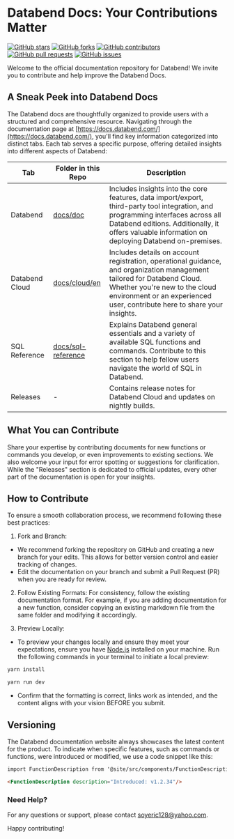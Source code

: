 # Databend Docs: Your Contributions Matter

[![GitHub stars](https://img.shields.io/github/stars/datafuselabs/databend-docs.svg?style=social&label=Stars)](https://github.com/datafuselabs/databend-docs/stargazers)
[![GitHub forks](https://img.shields.io/github/forks/datafuselabs/databend-docs.svg?style=social&label=Forks)](https://github.com/datafuselabs/databend-docs/network/members)
[![GitHub contributors](https://img.shields.io/github/contributors/datafuselabs/databend-docs.svg)](https://github.com/datafuselabs/databend-docs/graphs/contributors)
[![GitHub pull requests](https://img.shields.io/github/issues-pr/datafuselabs/databend-docs.svg)](https://github.com/datafuselabs/databend-docs/pulls)
[![GitHub issues](https://img.shields.io/github/issues/datafuselabs/databend-docs.svg)](https://github.com/datafuselabs/databend-docs/issues)

Welcome to the official documentation repository for Databend! We invite you to contribute and help improve the Databend Docs.

## A Sneak Peek into Databend Docs

The Databend docs are thoughtfully organized to provide users with a structured and comprehensive resource. Navigating through the documentation page at [https://docs.databend.com/](https://docs.databend.com/), you'll find key information categorized into distinct tabs. Each tab serves a specific purpose, offering detailed insights into different aspects of Databend:

| Tab            | Folder in this Repo | Description                                                                                                                                                                                                                          |
|----------------|---------------------|--------------------------------------------------------------------------------------------------------------------------------------------------------------------------------------------------------------------------------------|
| Databend       | [docs/doc](https://github.com/datafuselabs/databend-docs/tree/main/docs/doc)           | Includes insights into the core features, data import/export, third-party tool integration, and programming interfaces across all Databend editions. Additionally, it offers valuable information on deploying Databend on-premises. |
| Databend Cloud | [docs/cloud/en](https://github.com/datafuselabs/databend-docs/tree/main/docs/cloud/en)       | Includes details on account registration, operational guidance, and organization management tailored for Databend Cloud. Whether you're new to the cloud environment or an experienced user, contribute here to share your insights. |
| SQL Reference  | [docs/sql-reference](https://github.com/datafuselabs/databend-docs/tree/main/docs/sql-reference)  | Explains Databend general essentials and a variety of available SQL functions and commands. Contribute to this section to help fellow users navigate the world of SQL in Databend.                                                   |
| Releases       | -                   | Contains release notes for Databend Cloud and updates on nightly builds.                    |

## What You can Contribute


Share your expertise by contributing documents for new functions or commands you develop, or even improvements to existing sections. We also welcome your input for error spotting or suggestions for clarification. While the "Releases" section is dedicated to official updates, every other part of the documentation is open for your insights.

## How to Contribute

To ensure a smooth collaboration process, we recommend following these best practices:

1. Fork and Branch:
  - We recommend forking the repository on GitHub and creating a new branch for your edits. This allows for better version control and easier tracking of changes.
  - Edit the documentation on your branch and submit a Pull Request (PR) when you are ready for review.

2. Follow Existing Formats: 
    For consistency, follow the existing documentation format. For example,  if you are adding documentation for a new function, consider copying an existing markdown file from the same folder and modifying it accordingly.

3. Preview Locally:
  - To preview your changes locally and ensure they meet your expectations, ensure you have [Node.js](https://nodejs.org/) installed on your machine. Run the following commands in your terminal to initiate a local preview:
    
```bash
yarn install
```
```bash
yarn run dev
```
  - Confirm that the formatting is correct, links work as intended, and the content aligns with your vision BEFORE you submit.

## Versioning

The Databend documentation website always showcases the latest content for the product. To indicate when specific features, such as commands or functions, were introduced or modified, we use a code snippet like this:

```markdown title="Example:"
import FunctionDescription from '@site/src/components/FunctionDescription';

<FunctionDescription description="Introduced: v1.2.34"/>
```

### Need Help?

For any questions or support, please contact [soyeric128@yahoo.com](mailto:soyeric128@yahoo.com).

Happy contributing!
